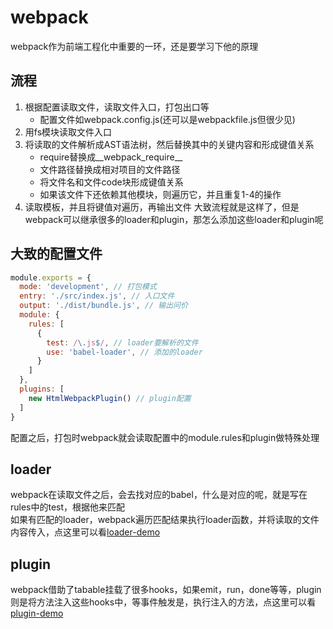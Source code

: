 # webpack
webpack作为前端工程化中重要的一环，还是要学习下他的原理

## 流程
1. 根据配置读取文件，读取文件入口，打包出口等
   - 配置文件如webpack.config.js(还可以是webpackfile.js但很少见)
2. 用fs模块读取文件入口
3. 将读取的文件解析成AST语法树，然后替换其中的关键内容和形成键值关系
   - require替换成__webpack_require__
   - 文件路径替换成相对项目的文件路径
   - 将文件名和文件code块形成键值关系
   - 如果该文件下还依赖其他模块，则遍历它，并且重复1-4的操作
4. 读取模板，并且将键值对遍历，再输出文件
大致流程就是这样了，但是webpack可以继承很多的loader和plugin，那怎么添加这些loader和plugin呢

## 大致的配置文件
```js
module.exports = {
  mode: 'development', // 打包模式
  entry: './src/index.js', // 入口文件
  output: './dist/bundle.js', // 输出问价
  module: {
    rules: [
      {
        test: /\.js$/, // loader要解析的文件
        use: 'babel-loader', // 添加的loader
      }
    ]
  },
  plugins: [
    new HtmlWebpackPlugin() // plugin配置
  ]
}
```
配置之后，打包时webpack就会读取配置中的module.rules和plugin做特殊处理

## loader
webpack在读取文件之后，会去找对应的babel，什么是对应的呢，就是写在rules中的test，根据他来匹配  
如果有匹配的loader，webpack遍历匹配结果执行loader函数，并将读取的文件内容传入，点这里可以看[loader-demo](/webpack/手写loader.md)

## plugin
webpack借助了tabable挂载了很多hooks，如果emit，run，done等等，plugin则是将方法注入这些hooks中，等事件触发是，执行注入的方法，点这里可以看[plugin-demo](/webpack/手写plugin.md)
